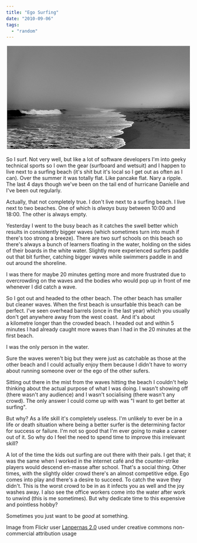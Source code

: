 ```yaml
---
title: "Ego Surfing"
date: "2010-09-06"
tags: 
  - "random"
---
```


![](images/mistyBeach.jpg "mistyBeach")

So I surf. Not very well, but like a lot of software developers I'm into geeky technical sports so I own the gear (surfboard and wetsuit) and I happen to live next to a surfing beach (it's shit but it's local so I get out as often as I can). Over the summer it was totally flat. Like pancake flat. Nary a ripple. The last 4 days though we've been on the tail end of hurricane Danielle and I've been out regularly.

Actually, that not completely true. I don't live next to a surfing beach. I live next to two beaches. One of which is _always_ busy between 10:00 and 18:00. The other is always empty.

Yesterday I went to the busy beach as it catches the swell better which results in consistently bigger waves (which sometimes turn into mush if there's too strong a breeze). There are two surf schools on this beach so there's always a bunch of learners floating in the water, holding on the sides of their boards in the white water. Slightly more experienced surfers paddle out that bit further, catching bigger waves while swimmers paddle in and out around the shoreline.

I was there for maybe 20 minutes getting more and more frustrated due to overcrowding on the waves and the bodies who would pop up in front of me whenever I did catch a wave.

So I got out and headed to the other beach. The other beach has smaller but cleaner waves. When the first beach is unsurfable this beach can be perfect. I've seen overhead barrels (once in the last year) which you usually don't get anywhere away from the west coast.  And it's about a kilometre longer than the crowded beach. I headed out and within 5 minutes I had already caught more waves than I had in the 20 minutes at the first beach.

I was the only person in the water.

Sure the waves weren't big but they were just as catchable as those at the other beach and I could actually enjoy them because I didn't have to worry about running someone over or the ego of the other sufers.

Sitting out there in the mist from the waves hitting the beach I couldn't help thinking about the actual purpose of what I was doing. I wasn't showing off (there wasn't any audience) and I wasn't socialising (there wasn't any crowd). The only answer I could come up with was "I want to get better at surfing".

But why? As a life skill it's completely useless. I'm unlikely to ever be in a life or death situation where being a better surfer is the determining factor for success or failure. I'm not so good that I'm ever going to make a career out of it. So why do I feel the need to spend time to improve this irrelevant skill?

A lot of the time the kids out surfing are out there with their pals. I get that; it was the same when I worked in the internet café and the counter-strike players would descend en-masse after school. That's a social thing. Other times, with the slightly older crowd there's an almost competitive edge. Ego comes into play and there's a desire to succeed. To catch the wave they didn't. This is the worst crowd to be in as it infects you as well and the joy washes away. I also see the office workers come into the water after work to unwind (this is me sometimes). But why dedicate time to this expensive and pointless hobby?

Sometimes you just want to be _good_ at something.

Image from Flickr user [Lanpernas 2.0](http://www.flickr.com/photos/lanpernas2/) used under creative commons non-commercial attribution usage
